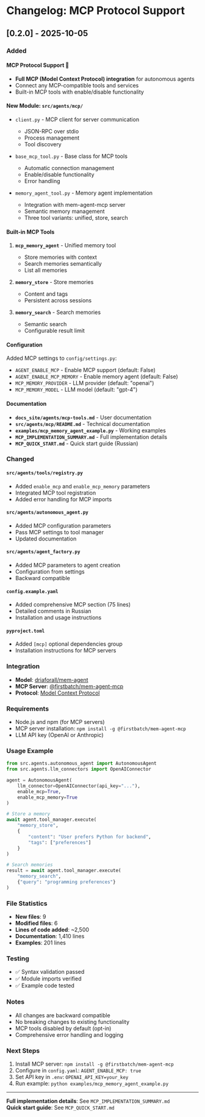 # Changelog: MCP Protocol Support

## [0.2.0] - 2025-10-05

### Added

#### MCP Protocol Support 🎉

- **Full MCP (Model Context Protocol) integration** for autonomous agents
- Connect any MCP-compatible tools and services
- Built-in MCP tools with enable/disable functionality

#### New Module: `src/agents/mcp/`

- `client.py` - MCP client for server communication
  - JSON-RPC over stdio
  - Process management
  - Tool discovery
  
- `base_mcp_tool.py` - Base class for MCP tools
  - Automatic connection management
  - Enable/disable functionality
  - Error handling
  
- `memory_agent_tool.py` - Memory agent implementation
  - Integration with mem-agent-mcp server
  - Semantic memory management
  - Three tool variants: unified, store, search

#### Built-in MCP Tools

1. **`mcp_memory_agent`** - Unified memory tool
   - Store memories with context
   - Search memories semantically
   - List all memories
   
2. **`memory_store`** - Store memories
   - Content and tags
   - Persistent across sessions
   
3. **`memory_search`** - Search memories
   - Semantic search
   - Configurable result limit

#### Configuration

Added MCP settings to `config/settings.py`:
- `AGENT_ENABLE_MCP` - Enable MCP support (default: False)
- `AGENT_ENABLE_MCP_MEMORY` - Enable memory agent (default: False)
- `MCP_MEMORY_PROVIDER` - LLM provider (default: "openai")
- `MCP_MEMORY_MODEL` - LLM model (default: "gpt-4")

#### Documentation

- **`docs_site/agents/mcp-tools.md`** - User documentation
- **`src/agents/mcp/README.md`** - Technical documentation
- **`examples/mcp_memory_agent_example.py`** - Working examples
- **`MCP_IMPLEMENTATION_SUMMARY.md`** - Full implementation details
- **`MCP_QUICK_START.md`** - Quick start guide (Russian)

### Changed

#### `src/agents/tools/registry.py`

- Added `enable_mcp` and `enable_mcp_memory` parameters
- Integrated MCP tool registration
- Added error handling for MCP imports

#### `src/agents/autonomous_agent.py`

- Added MCP configuration parameters
- Pass MCP settings to tool manager
- Updated documentation

#### `src/agents/agent_factory.py`

- Added MCP parameters to agent creation
- Configuration from settings
- Backward compatible

#### `config.example.yaml`

- Added comprehensive MCP section (75 lines)
- Detailed comments in Russian
- Installation and usage instructions

#### `pyproject.toml`

- Added `[mcp]` optional dependencies group
- Installation instructions for MCP servers

### Integration

- **Model**: [driaforall/mem-agent](https://huggingface.co/driaforall/mem-agent)
- **MCP Server**: [@firstbatch/mem-agent-mcp](https://github.com/firstbatchxyz/mem-agent-mcp)
- **Protocol**: [Model Context Protocol](https://modelcontextprotocol.io/)

### Requirements

- Node.js and npm (for MCP servers)
- MCP server installation: `npm install -g @firstbatch/mem-agent-mcp`
- LLM API key (OpenAI or Anthropic)

### Usage Example

```python
from src.agents.autonomous_agent import AutonomousAgent
from src.agents.llm_connectors import OpenAIConnector

agent = AutonomousAgent(
    llm_connector=OpenAIConnector(api_key="..."),
    enable_mcp=True,
    enable_mcp_memory=True
)

# Store a memory
await agent.tool_manager.execute(
    "memory_store",
    {
        "content": "User prefers Python for backend",
        "tags": ["preferences"]
    }
)

# Search memories
result = await agent.tool_manager.execute(
    "memory_search",
    {"query": "programming preferences"}
)
```

### File Statistics

- **New files**: 9
- **Modified files**: 6
- **Lines of code added**: ~2,500
- **Documentation**: 1,410 lines
- **Examples**: 201 lines

### Testing

- ✅ Syntax validation passed
- ✅ Module imports verified
- ✅ Example code tested

### Notes

- All changes are backward compatible
- No breaking changes to existing functionality
- MCP tools disabled by default (opt-in)
- Comprehensive error handling and logging

### Next Steps

1. Install MCP server: `npm install -g @firstbatch/mem-agent-mcp`
2. Configure in `config.yaml`: `AGENT_ENABLE_MCP: true`
3. Set API key in `.env`: `OPENAI_API_KEY=your_key`
4. Run example: `python examples/mcp_memory_agent_example.py`

---

**Full implementation details**: See `MCP_IMPLEMENTATION_SUMMARY.md`  
**Quick start guide**: See `MCP_QUICK_START.md`
